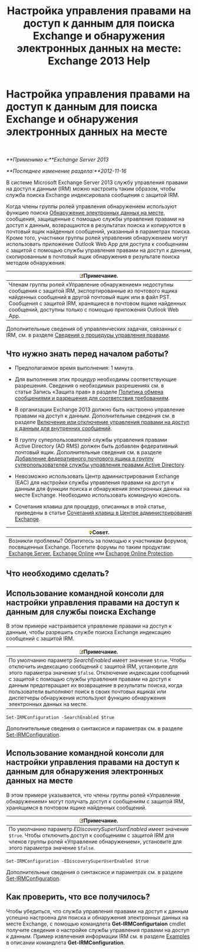 ﻿---
title: 'Настройка управления правами на доступ к данным для поиска Exchange и обнаружения электронных данных на месте: Exchange 2013 Help'
TOCTitle: Настройка управления правами на доступ к данным для поиска Exchange и обнаружения электронных данных на месте
ms:assetid: d96790e9-93ad-4a56-b90f-2dbfa2f2073c
ms:mtpsurl: https://technet.microsoft.com/ru-ru/library/Gg588319(v=EXCHG.150)
ms:contentKeyID: 50489316
ms.date: 04/30/2018
mtps_version: v=EXCHG.150
ms.translationtype: HT
---

# Настройка управления правами на доступ к данным для поиска Exchange и обнаружения электронных данных на месте

 

_**Применимо к:**Exchange Server 2013_

_**Последнее изменение раздела:**2012-11-16_

В системе Microsoft Exchange Server 2013 службу управления правами на доступ к данным (IRM) можно настроить таким образом, чтобы служба поиска Exchange индексировала сообщения с защитой IRM.

Когда члены группы ролей управления обнаружением используют функцию поиска [Обнаружение электронных данных на месте](in-place-ediscovery-exchange-2013-help.md), сообщения, защищенные с помощью службы управления правами на доступ к данным, возвращаются в результатах поиска и копируются в почтовый ящик найденных сообщений, указанный в параметрах поиска. Кроме того, участники группы ролей управления обнаружением могут использовать приложение Outlook Web App для доступа к сообщениям с защитой с помощью службы управления правами на доступ к данным, скопированным в почтовый ящик обнаружения в результате поиска методом обнаружения.

<table>
<thead>
<tr class="header">
<th><img src="images/JJ126620.note(EXCHG.150).gif" title="Примечание" alt="Примечание" />Примечание.</th>
</tr>
</thead>
<tbody>
<tr class="odd">
<td>Членам группы ролей «Управление обнаружением» недоступны сообщения с защитой IRM, экспортированные из почтового ящика найденных сообщений в другой почтовый ящик или в файл PST. Сообщения с защитой IRM, хранящиеся в почтовом ящике найденных сообщений, доступны только с помощью приложения Outlook Web App.</td>
</tr>
</tbody>
</table>


Дополнительные сведения об управленческих задачах, связанных с IRM, см. в разделе [Сведения о процедуры управления правами](information-rights-management-procedures-exchange-2013-help.md).

## Что нужно знать перед началом работы?

  - Предполагаемое время выполнения: 1 минута.

  - Для выполнения этих процедур необходимы соответствующие разрешения. Сведения о необходимых разрешениях см. в статье Запись «Защита прав» в разделе [Политика обмена сообщениями и разрешения для соответствия требованиям](messaging-policy-and-compliance-permissions-exchange-2013-help.md).

  - В организации Exchange 2013 должно быть настроено управление правами на доступ к данным. Дополнительные сведения см. в разделе [Включение или отключение управления правами на доступ к данным для внутренних сообщений](enable-or-disable-irm-for-internal-messages-exchange-2013-help.md).

  - В группу суперпользователей службы управления правами Active Directory (AD RMS) должен быть добавлен федеративный почтовый ящик. Дополнительные сведения см. в разделе [Добавление федеративного почтового ящика в группу суперпользователей службы управления правами Active Directory](add-the-federation-mailbox-to-the-ad-rms-super-users-group-exchange-2013-help.md).

  - Невозможно использовать Центр администрирования Exchange (EAC) для настройки службы управления правами на доступ к данным для функции поиска и обнаружения электронных данных на месте Exchange. Необходимо использовать командную консоль.

  - Сочетания клавиш для процедур, описанных в этой статье, приведены в статье [Сочетания клавиш в Центре администрирования Exchange](keyboard-shortcuts-in-the-exchange-admin-center-exchange-online-protection-help.md).

<table>
<thead>
<tr class="header">
<th><img src="images/Bb124558.tip(EXCHG.150).gif" title="Совет" alt="Совет" />Совет.</th>
</tr>
</thead>
<tbody>
<tr class="odd">
<td>Возникли проблемы? Обратитесь за помощью к участникам форумов, посвященных Exchange. Посетите форумы по таким продуктам: <a href="https://go.microsoft.com/fwlink/p/?linkid=60612">Exchange Server</a>, <a href="https://go.microsoft.com/fwlink/p/?linkid=267542">Exchange Online</a> или <a href="https://go.microsoft.com/fwlink/p/?linkid=285351">Exchange Online Protection</a>.</td>
</tr>
</tbody>
</table>


## Что необходимо сделать?

## Использование командной консоли для настройки управления правами на доступ к данным для службы поиска Exchange

В этом примере настраивается управление правами на доступ к данным, чтобы разрешить службе поиска Exchange индексацию сообщений с защитой IRM.

<table>
<thead>
<tr class="header">
<th><img src="images/JJ126620.note(EXCHG.150).gif" title="Примечание" alt="Примечание" />Примечание.</th>
</tr>
</thead>
<tbody>
<tr class="odd">
<td>По умолчанию параметр <em>SearchEnabled</em> имеет значение <code>$true</code>. Чтобы отключить индексацию сообщений с защитой IRM, установите для этого параметра значение <code>$false</code>. Отключение индексации сообщений с защитой с помощью службы управления правами на доступ к данным предотвращает их возвращение в результаты поиска, когда пользователи выполняют поиск в своих почтовых ящиках или диспетчеры обнаружения используют функцию обнаружения электронных данных на месте.</td>
</tr>
</tbody>
</table>


    Set-IRMConfiguration -SearchEnabled $true

Дополнительные сведения о синтаксисе и параметрах см. в разделе [Set-IRMConfiguration](https://technet.microsoft.com/ru-ru/library/dd979792\(v=exchg.150\)).

## Использование командной консоли для настройки управления правами на доступ к данным для обнаружения электронных данных на месте

В этом примере указывается, что члены группы ролей «Управление обнаружением» могут получать доступ к сообщениям с защитой IRM, хранящимся в почтовом ящике найденных сообщений.

<table>
<thead>
<tr class="header">
<th><img src="images/JJ126620.note(EXCHG.150).gif" title="Примечание" alt="Примечание" />Примечание.</th>
</tr>
</thead>
<tbody>
<tr class="odd">
<td>По умолчанию параметр <em>EDiscoverySuperUserEnabled</em> имеет значение <code>$true</code>. Чтобы отключить доступ к сообщениям с защитой IRM для членов группы ролей «Управление обнаружением», установите для этого параметра значение <code>$false</code>.</td>
</tr>
</tbody>
</table>


    Set-IRMConfiguration -EDiscoverySuperUserEnabled $true

Дополнительные сведения о синтаксисе и параметрах см. в разделе [Set-IRMConfiguration](https://technet.microsoft.com/ru-ru/library/dd979792\(v=exchg.150\)).

## Как проверить, что все получилось?

Чтобы убедиться, что служба управления правами на доступ к данным успешно настроена для поиска и обнаружения электронных данных на месте Exchange, с помощью командлета **Get-IRMConfigurtaion** cmdlet получите сведения о настройке службы управления правами на доступ к данным. Пример извлечения информации IRM см. в разделе [Examples](https://technet.microsoft.com/ru-ru/e1821219-fe18-4642-a9c2-58eb0aadd61a\(exchg.150\)#examples) в описании командлета **Get-IRMConfiguration**.

